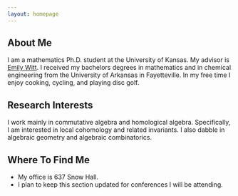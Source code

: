 ```yaml
---
layout: homepage
---
```


## About Me

I am a mathematics Ph.D. student at the University of Kansas. My advisor is <a href="https://witt.ku.edu">Emily Witt</a>. I received my bachelors degrees in mathematics and in chemical engineering from the University of Arkansas in Fayetteville. In my free time I enjoy cooking, cycling, and playing disc golf.

## Research Interests

I work mainly in commutative algebra and homological algebra. Specifically, I am interested in local cohomology and related invariants. I also dabble in algebraic geometry and algebraic combinatorics.

## Where To Find Me
- My office is 637 Snow Hall.
- I plan to keep this section updated for conferences I will be attending.



